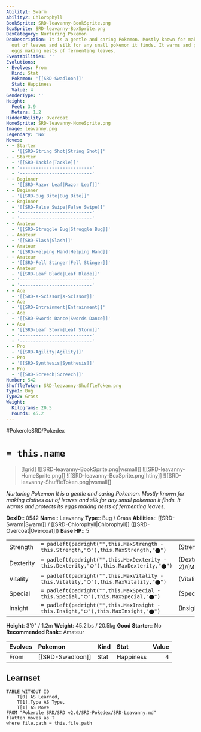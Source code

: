 ```yaml
---
Ability1: Swarm
Ability2: Chlorophyll
BookSprite: SRD-leavanny-BookSprite.png
BoxSprite: SRD-leavanny-BoxSprite.png
DexCategory: Nurturing Pokemon
DexDescription: It is a gentle and caring Pokemon. Mostly known for making clothes
  out of leaves and silk for any small pokemon it finds. It warms and protects its
  eggs making nests of fermenting leaves.
EventAbilities: ''
Evolutions:
- Evolves: From
  Kind: Stat
  Pokemon: '[[SRD-Swadloon]]'
  Stat: Happiness
  Value: 4
GenderType: ''
Height:
  Feet: 3.9
  Meters: 1.2
HiddenAbility: Overcoat
HomeSprite: SRD-leavanny-HomeSprite.png
Image: leavanny.png
Legendary: 'No'
Moves:
- - Starter
  - '[[SRD-String Shot|String Shot]]'
- - Starter
  - '[[SRD-Tackle|Tackle]]'
- - '---------------------------'
  - '---------------------------'
- - Beginner
  - '[[SRD-Razor Leaf|Razor Leaf]]'
- - Beginner
  - '[[SRD-Bug Bite|Bug Bite]]'
- - Beginner
  - '[[SRD-False Swipe|False Swipe]]'
- - '---------------------------'
  - '---------------------------'
- - Amateur
  - '[[SRD-Struggle Bug|Struggle Bug]]'
- - Amateur
  - '[[SRD-Slash|Slash]]'
- - Amateur
  - '[[SRD-Helping Hand|Helping Hand]]'
- - Amateur
  - '[[SRD-Fell Stinger|Fell Stinger]]'
- - Amateur
  - '[[SRD-Leaf Blade|Leaf Blade]]'
- - '---------------------------'
  - '---------------------------'
- - Ace
  - '[[SRD-X-Scissor|X-Scissor]]'
- - Ace
  - '[[SRD-Entrainment|Entrainment]]'
- - Ace
  - '[[SRD-Swords Dance|Swords Dance]]'
- - Ace
  - '[[SRD-Leaf Storm|Leaf Storm]]'
- - '---------------------------'
  - '---------------------------'
- - Pro
  - '[[SRD-Agility|Agility]]'
- - Pro
  - '[[SRD-Synthesis|Synthesis]]'
- - Pro
  - '[[SRD-Screech|Screech]]'
Number: 542
ShuffleToken: SRD-leavanny-ShuffleToken.png
Type1: Bug
Type2: Grass
Weight:
  Kilograms: 20.5
  Pounds: 45.2
---
```


#PokeroleSRD/Pokedex

# `= this.name`

> [!grid]
> ![[SRD-leavanny-BookSprite.png|wsmall]]
> ![[SRD-leavanny-HomeSprite.png]]
> ![[SRD-leavanny-BoxSprite.png|htiny]]
> ![[SRD-leavanny-ShuffleToken.png|wsmall]]


*Nurturing Pokemon*
*It is a gentle and caring Pokemon. Mostly known for making clothes out of leaves and silk for any small pokemon it finds. It warms and protects its eggs making nests of fermenting leaves.*

**DexID**:: 0542
**Name**:: Leavanny
**Type**:: Bug / Grass
**Abilities**:: [[SRD-Swarm|Swarm]] / [[SRD-Chlorophyll|Chlorophyll]] ([[SRD-Overcoat|Overcoat]])
**Base HP**:: 5

|           |                                                                                        |                                          |
| --------- | -------------------------------------------------------------------------------------- | ---------------------------------------- |
| Strength  | `= padleft(padright("",this.MaxStrength - this.Strength,"⭘"),this.MaxStrength,"⬤")`    | (Strength::3)/(MaxStrength::6)   |
| Dexterity | `= padleft(padright("",this.MaxDexterity - this.Dexterity,"⭘"),this.MaxDexterity,"⬤")` | (Dexterity:: 2)/(MaxDexterity::5) |
| Vitality  | `= padleft(padright("",this.MaxVitality - this.Vitality,"⭘"),this.MaxVitality,"⬤")`    | (Vitality::2)/(MaxVitality::5)   |
| Special   | `= padleft(padright("",this.MaxSpecial - this.Special,"⭘"),this.MaxSpecial,"⬤")`       | (Special::2)/(MaxSpecial::5)     |
| Insight   | `= padleft(padright("",this.MaxInsight - this.Insight,"⭘"),this.MaxInsight,"⬤")`       | (Insight::2)/(MaxInsight::5)     |

**Height**: 3'9" / 1.2m
**Weight**: 45.2lbs / 20.5kg
**Good Starter**:: No
**Recommended Rank**:: Amateur

| Evolves   | Pokemon          | Kind   | Stat      |   Value |
|:----------|:-----------------|:-------|:----------|--------:|
| From      | [[SRD-Swadloon]] | Stat   | Happiness |       4 |

## Learnset

```dataview
TABLE WITHOUT ID
    T[0] AS Learned,
    T[1].Type AS Type,
    T[1] AS Move
FROM "Pokerole SRD/SRD v2.0/SRD-Pokedex/SRD-Leavanny.md"
flatten moves as T
where file.path = this.file.path
```
